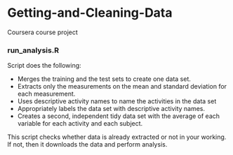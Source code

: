 Getting-and-Cleaning-Data
=========================

Coursera course project
### run_analysis.R

Script does the following: 
* Merges the training and the test sets to create one data set.
* Extracts only the measurements on the mean and standard deviation for each measurement. 
* Uses descriptive activity names to name the activities in the data set
* Appropriately labels the data set with descriptive activity names. 
* Creates a second, independent tidy data set with the average of each variable for each activity and each subject.

This script checks whether data is already extracted or not in your working. If not, then it downloads the data and perform analysis.  
